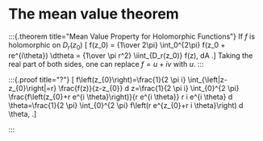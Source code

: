 # The mean value theorem

:::{.theorem title="Mean Value Property for Holomorphic Functions"}
If $f$ is holomorphic on $D_r(z_0)$ 
\[
f(z_0) 
= {1\over 2\pi} \int_0^{2\pi} f(z_0 + re^{i\theta}) \dtheta
= {1\over \pi r^2} \iint_{D_r(z_0)} f(z)\, dA
.\]
Taking the real part of both sides, one can replace $f=u+iv$ with $u$.
:::

:::{.proof title="?"}
\[
f\left(z_{0}\right)=\frac{1}{2 \pi i} \int_{\left|z-z_{0}\right|=r} \frac{f(z)}{z-z_{0}} d z=\frac{1}{2 \pi i} \int_{0}^{2 \pi} \frac{f\left(z_{0}+r e^{i \theta}\right)}{r e^{i \theta}} r i e^{i \theta} d \theta=\frac{1}{2 \pi} \int_{0}^{2 \pi} f\left(r e^{z_{0}+r i \theta}\right) d \theta,
.\]


:::

